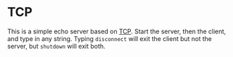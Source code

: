 # TCP
This is a simple echo server based on [TCP][tcp].
Start the server, then the client, and type in any string.
Typing `disconnect` will exit the client but not the server, but `shutdown` will exit both.


[tcp]: https://en.wikipedia.org/wiki/Transmission_Control_Protocol
